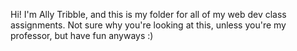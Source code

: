 Hi! I'm Ally Tribble, and this is my folder for all of my web dev class  assignments. Not sure why you're looking at this, unless you're my professor, but have fun anyways :)
